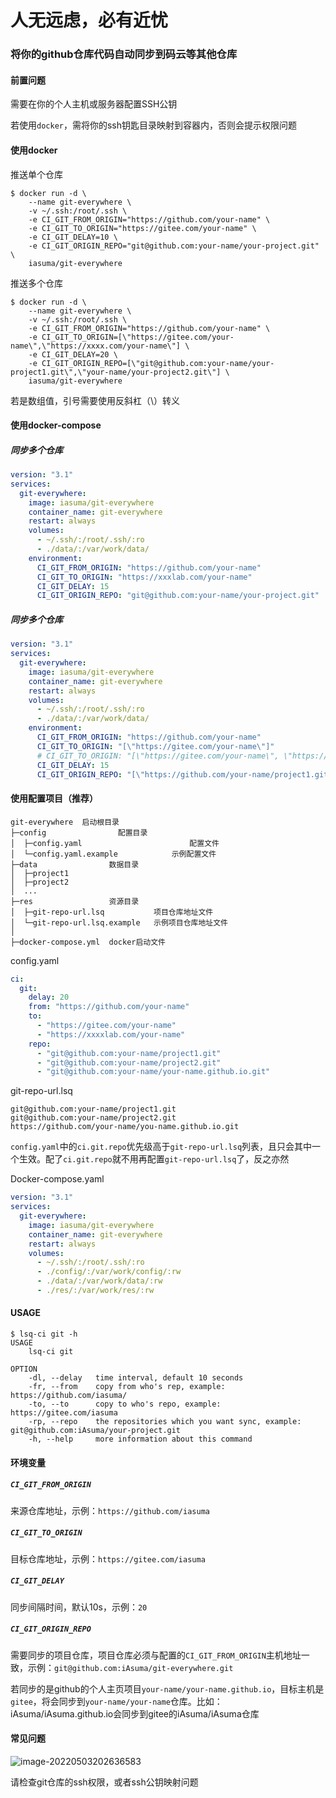 # 人无远虑，必有近忧

### 将你的github仓库代码自动同步到码云等其他仓库

#### 前置问题

需要在你的个人主机或服务器配置SSH公钥

若使用`docker`，需将你的ssh钥匙目录映射到容器内，否则会提示权限问题

#### 使用docker

推送单个仓库

```shell
$ docker run -d \
    --name git-everywhere \
    -v ~/.ssh:/root/.ssh \
    -e CI_GIT_FROM_ORIGIN="https://github.com/your-name" \
    -e CI_GIT_TO_ORIGIN="https://gitee.com/your-name" \
    -e CI_GIT_DELAY=10 \
    -e CI_GIT_ORIGIN_REPO="git@github.com:your-name/your-project.git" \
    iasuma/git-everywhere
```

推送多个仓库

``` shell
$ docker run -d \
    --name git-everywhere \
    -v ~/.ssh:/root/.ssh \
    -e CI_GIT_FROM_ORIGIN="https://github.com/your-name" \
    -e CI_GIT_TO_ORIGIN=[\"https://gitee.com/your-name\",\"https://xxxx.com/your-name\"] \
    -e CI_GIT_DELAY=20 \
    -e CI_GIT_ORIGIN_REPO=[\"git@github.com:your-name/your-project1.git\",\"your-name/your-project2.git\"] \
    iasuma/git-everywhere
```

若是数组值，引号需要使用反斜杠（\）转义


#### 使用docker-compose

##### 同步多个仓库

```yaml
version: "3.1"
services:
  git-everywhere:
    image: iasuma/git-everywhere
    container_name: git-everywhere
    restart: always
    volumes:
      - ~/.ssh/:/root/.ssh/:ro
      - ./data/:/var/work/data/
    environment:
      CI_GIT_FROM_ORIGIN: "https://github.com/your-name"
      CI_GIT_TO_ORIGIN: "https://xxxlab.com/your-name"
      CI_GIT_DELAY: 15
      CI_GIT_ORIGIN_REPO: "git@github.com:your-name/your-project.git"

```

##### 同步多个仓库

```yaml
version: "3.1"
services:
  git-everywhere:
    image: iasuma/git-everywhere
    container_name: git-everywhere
    restart: always
    volumes:
      - ~/.ssh/:/root/.ssh/:ro
      - ./data/:/var/work/data/
    environment:
      CI_GIT_FROM_ORIGIN: "https://github.com/your-name"
      CI_GIT_TO_ORIGIN: "[\"https://gitee.com/your-name\"]"
      # CI_GIT_TO_ORIGIN: "[\"https://gitee.com/your-name\", \"https://xxxlab.com/your-name\"]"
      CI_GIT_DELAY: 15
      CI_GIT_ORIGIN_REPO: "[\"https://github.com/your-name/project1.git\",\"git@github.com:your-name/project2.git\"]"
```

#### 使用配置项目（推荐）

```
git-everywhere  启动根目录
├─config           		配置目录
│  ├─config.yaml      					配置文件
│  └─config.yaml.example  		 	示例配置文件
├─data                数据目录
│  ├─project1          
│  ├─project2          
│  ...
├─res                 资源目录
│  ├─git-repo-url.lsq          	项目仓库地址文件
│  └─git-repo-url.lsq.example  	示例项目仓库地址文件
│
├─docker-compose.yml  docker启动文件  
```

config.yaml

```yaml
ci:
  git:
    delay: 20
    from: "https://github.com/your-name"
    to:
      - "https://gitee.com/your-name"
      - "https://xxxxlab.com/your-name"
    repo:
      - "git@github.com:your-name/project1.git"
      - "git@github.com:your-name/project2.git"
      - "git@github.com:your-name/your-name.github.io.git"
```

git-repo-url.lsq

```
git@github.com:your-name/project1.git
git@github.com:your-name/project2.git
https://github.com/your-name/you-name.github.io.git
```



`config.yaml`中的`ci.git.repo`优先级高于`git-repo-url.lsq`列表，且只会其中一个生效。配了`ci.git.repo`就不用再配置`git-repo-url.lsq`了，反之亦然

Docker-compose.yaml

```yaml
version: "3.1"
services:
  git-everywhere:
    image: iasuma/git-everywhere
    container_name: git-everywhere
    restart: always
    volumes:
      - ~/.ssh/:/root/.ssh/:ro
      - ./config/:/var/work/config/:rw
      - ./data/:/var/work/data/:rw
      - ./res/:/var/work/res/:rw
```



#### USAGE

~~~shell
$ lsq-ci git -h
USAGE
    lsq-ci git

OPTION
    -dl, --delay   time interval, default 10 seconds
    -fr, --from    copy from who's rep, example: https://github.com/iasuma/
    -to, --to      copy to who's repo, example: https://gitee.com/iasuma
    -rp, --repo    the repositories which you want sync, example: git@github.com:iAsuma/your-project.git
    -h, --help     more information about this command
~~~


#### 环境变量

##### `CI_GIT_FROM_ORIGIN`

来源仓库地址，示例：`https://github.com/iasuma`

##### `CI_GIT_TO_ORIGIN`

目标仓库地址，示例：`https://gitee.com/iasuma`

##### `CI_GIT_DELAY`

同步间隔时间，默认10s，示例：`20`

##### `CI_GIT_ORIGIN_REPO`

需要同步的项目仓库，项目仓库必须与配置的`CI_GIT_FROM_ORIGIN`主机地址一致，示例：`git@github.com:iAsuma/git-everywhere.git`

若同步的是github的个人主页项目`your-name/your-name.github.io`，目标主机是`gitee`，将会同步到`your-name/your-name`仓库。比如：iAsuma/iAsuma.github.io会同步到gitee的iAsuma/iAsuma仓库

#### 常见问题

![image-20220503202636583](http://img-oss2.udzan.com/md/202205032026952.png)

请检查git仓库的ssh权限，或者ssh公钥映射问题